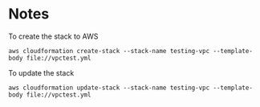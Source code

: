 # Notes
To create the stack to AWS
```shell script
aws cloudformation create-stack --stack-name testing-vpc --template-body file://vpctest.yml
```
To update the stack
```shell script
aws cloudformation update-stack --stack-name testing-vpc --template-body file://vpctest.yml
```